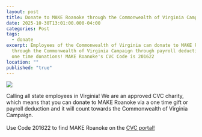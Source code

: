 ```yaml
---
layout: post
title: Donate to MAKE Roanoke through the Commonwealth of Virginia Campaign
date: 2025-10-30T13:01:00.000-04:00
categories: Post
tags:
  - donate
excerpt: Employees of the Commonwealth of Virginia can donate to MAKE Roanoke
  through the Commonwealth of Virginia Campaign through payroll deductions or
  one time donations! MAKE Roanoke's CVC Code is 201622
location: ""
published: "true"
---
```

![](/assets/images/commonwealth-virginia-campaign.png)

Calling all state employees in Virginia! We are an approved CVC charity, which means that you can donate to MAKE Roanoke via a one time gift or payroll deduction and it will count towards the Commonwealth of Virginia Campaign. \
\
Use Code 201622 to find MAKE Roanoke on the [CVC portal!](https://cvc.virginia.gov)
